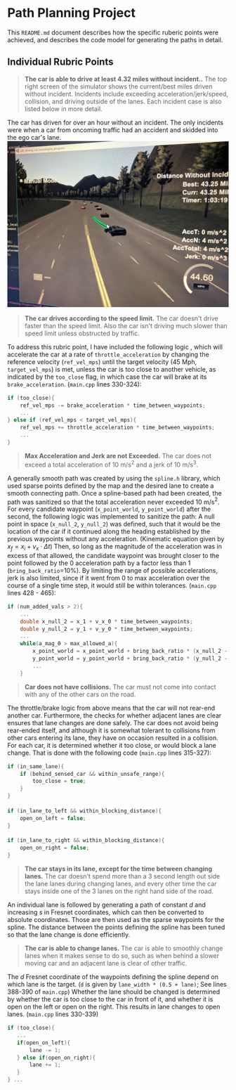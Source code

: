 # Path Planning Project

This `README.md` document describes how the specific ruberic points were achieved, and describes the code model for generating the paths in detail.

## Individual Rubric Points

> **The car is able to drive at least 4.32 miles without incident..**
> The top right screen of the simulator shows the current/best miles driven without incident. Incidents include exceeding acceleration/jerk/speed, collision, and driving outside of the lanes. Each incident case is also listed below in more detail.

The car has driven for over an hour without an incident. The only incidents were when a car from oncoming traffic had an accident and skidded into the ego car's lane.
![Image of car travelling without incident for over an hour.](media/long_trip.jpg)

>  **The car drives according to the speed limit.**
> The car doesn't drive faster than the speed limit. Also the car isn't driving much slower than speed limit unless obstructed by traffic.

To address this rubric point, I have included the following logic , which will accelerate the car at a rate of `throttle_acceleration` by changing the reference velocity (`ref_vel_mps`) until the target velocity (45 Mph, `target_vel_mps`) is met, unless the car is too close to another vehicle, as indicated by the `too_close` flag, in which case the car will brake at its `brake_acceleration`. (`main.cpp` lines 330-324):

```c++
if (too_close){
    ref_vel_mps -= brake_acceleration * time_between_waypoints;
    ...
} else if (ref_vel_mps < target_vel_mps){
    ref_vel_mps += throttle_acceleration * time_between_waypoints;
    ...
}
```

>  **Max Acceleration and Jerk are not Exceeded.**
> The car does not exceed a total acceleration of 10 m/s$^2$ and a jerk of 10 m/s$^3$.

A generally smooth path was created by using the `spline.h` library, which used sparse points defined by the map and the desired lane to create a smooth connecting path. Once a spline-based path had been created, the path was sanitized so that the total acceleration never exceeded 10 m/s$^2$. For every candidate waypoint (`x_point_world`, `y_point_world`) after the second, the following logic was implemented to sanitize the path: A null point in space (`x_null_2`, `y_null_2`) was defined, such that it would be the location of the car if it continued along the heading established by the previous waypoints without any acceleration. (Kinematic equation given by $x_f=x_i+v_x \cdot \Delta t$) Then, so long as the magnitude of the acceleration was in excess of that allowed, the candidate waypoint was brought closer to the point followed by the 0 acceleration path by a factor less than 1 (`bring_back_ratio`=10%). By limiting the range of possible accelerations, jerk is also limited, since if it went from 0 to max acceleration over the course of a single time step, it would still be within tolerances. (`main.cpp` lines 428 - 465):

```c++
if (num_added_vals > 2){
    ...
    double x_null_2 = x_1 + v_x_0 * time_between_waypoints;
    double y_null_2 = y_1 + v_y_0 * time_between_waypoints;
    ...
    while(a_mag_0 > max_allowed_a){
        x_point_world = x_point_world + bring_back_ratio * (x_null_2 - x_point_world);
        y_point_world = y_point_world + bring_back_ratio * (y_null_2 - y_point_world);
        ...
    }
```

> **Car does not have collisions.**
> The car must not come into contact with any of the other cars on the road.

The throttle/brake logic from above means that the car will not rear-end another car. Furthermore, the checks for whether adjacent lanes are clear ensures that lane changes are done safely. The car does not avoid being rear-ended itself, and although it is somewhat tolerant to collisions from other cars entering its lane, they have on occasion resulted in a collision. For each car, it is determined whether it too close, or would block a lane change. That is done with the following code (`main.cpp` lines 315-327):
```c++
if (in_same_lane){
    if (behind_sensed_car && within_unsafe_range){
        too_close = true;
    }
}

if (in_lane_to_left && within_blocking_distance){
    open_on_left = false;
}

if (in_lane_to_right && within_blocking_distance){
    open_on_right = false;
}
```

> **The car stays in its lane, except for the time between changing lanes.**
> The car doesn't spend more than a 3 second length out side the lane lanes during changing lanes, and every other time the car stays inside one of the 3 lanes on the right hand side of the road.

 An individual lane is followed by generating a path of constant $d$ and increasing $s$ in Fresnet coordinates, which can then be converted to absolute coordinates. Those are then used as the sparse waypoints for the spline. The distance between the points defining the spline has been tuned so that the lane change is done efficiently.

 > **The car is able to change lanes.**
 > The car is able to smoothly change lanes when it makes sense to do so, such as when behind a slower moving car and an adjacent lane is clear of other traffic.
 
 The $d$ Fresnet coordinate of the waypoints defining the spline depend on which lane is the target. (`d` is given by `lane_width * (0.5 + lane)`; See lines 388-390 of `main.cpp`) Whether the lane should be changed is determined by whether the car is too close to the car in front of it, and whether it is open on the left or open on the right. This results in lane changes to open lanes. (`main.cpp` lines 330-339)

 ```c++
if (too_close){
    ...
    if(open_on_left){
        lane -= 1;
    } else if(open_on_right){
        lane += 1;
    }
} ...
 ```